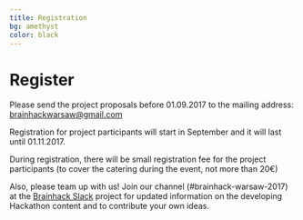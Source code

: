 ```yaml
---
title: Registration
bg: amethyst
color: black
---
```


# Register

Please send the project proposals before 01.09.2017 to the mailing address: [brainhackwarsaw@gmail.com](mailto:brainhackwarsaw@gmail.com)
 
Registration for project participants will start in September and it will last until 01.11.2017.

During registration, there will be small  registration fee for the project participants (to cover the catering during the event, not more than 20€)

Also, please team up with us! Join our channel (#brainhack-warsaw-2017) at  the [Brainhack Slack](https://brainhack-slack-invite.herokuapp.com/) project for updated information on the developing Hackathon content and to contribute your own ideas.
